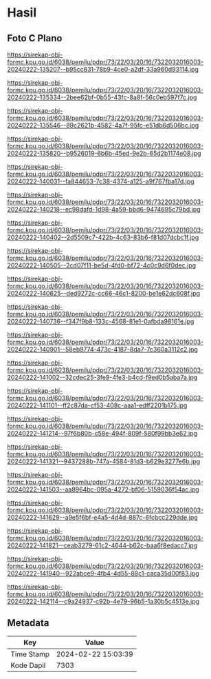 # Hasil

## Foto C Plano

https://sirekap-obj-formc.kpu.go.id/6038/pemilu/pdpr/73/22/03/20/16/7322032016003-20240222-135207--b95cc831-78b9-4ce0-a2df-33a960d93114.jpg

https://sirekap-obj-formc.kpu.go.id/6038/pemilu/pdpr/73/22/03/20/16/7322032016003-20240222-135334--2bee62bf-0b55-43fc-8a8f-56c0eb597f7c.jpg

https://sirekap-obj-formc.kpu.go.id/6038/pemilu/pdpr/73/22/03/20/16/7322032016003-20240222-135546--89c2621b-4582-4a7f-95fc-e51db6d506bc.jpg

https://sirekap-obj-formc.kpu.go.id/6038/pemilu/pdpr/73/22/03/20/16/7322032016003-20240222-135820--b9526019-6b6b-45ed-9e2b-65d2b1174e08.jpg

https://sirekap-obj-formc.kpu.go.id/6038/pemilu/pdpr/73/22/03/20/16/7322032016003-20240222-140031--fa844653-7c38-4374-a125-a9f767fba17d.jpg

https://sirekap-obj-formc.kpu.go.id/6038/pemilu/pdpr/73/22/03/20/16/7322032016003-20240222-140218--ec98dafd-1d98-4a59-bbd6-9474695c79bd.jpg

https://sirekap-obj-formc.kpu.go.id/6038/pemilu/pdpr/73/22/03/20/16/7322032016003-20240222-140402--2d5509c7-422b-4c63-83b6-f81d07dcbc1f.jpg

https://sirekap-obj-formc.kpu.go.id/6038/pemilu/pdpr/73/22/03/20/16/7322032016003-20240222-140505--2cd07f11-be5d-4fd0-bf72-4c0c9d6f0dec.jpg

https://sirekap-obj-formc.kpu.go.id/6038/pemilu/pdpr/73/22/03/20/16/7322032016003-20240222-140625--ded9272c-cc66-46c1-8200-be1e62dc608f.jpg

https://sirekap-obj-formc.kpu.go.id/6038/pemilu/pdpr/73/22/03/20/16/7322032016003-20240222-140736--f347f9b8-133c-4568-81e1-0afbda98161e.jpg

https://sirekap-obj-formc.kpu.go.id/6038/pemilu/pdpr/73/22/03/20/16/7322032016003-20240222-140901--58eb9774-473c-4187-8da7-7c360a3112c2.jpg

https://sirekap-obj-formc.kpu.go.id/6038/pemilu/pdpr/73/22/03/20/16/7322032016003-20240222-141002--32cdec25-3fe9-4fe3-b4cd-f9ed0b5aba7a.jpg

https://sirekap-obj-formc.kpu.go.id/6038/pemilu/pdpr/73/22/03/20/16/7322032016003-20240222-141101--ff2c87da-cf53-408c-aaa1-edff2201b175.jpg

https://sirekap-obj-formc.kpu.go.id/6038/pemilu/pdpr/73/22/03/20/16/7322032016003-20240222-141214--97f6b80b-c58e-494f-809f-580f99bb3e62.jpg

https://sirekap-obj-formc.kpu.go.id/6038/pemilu/pdpr/73/22/03/20/16/7322032016003-20240222-141321--9437288b-747a-4584-81d3-b629e3277e6b.jpg

https://sirekap-obj-formc.kpu.go.id/6038/pemilu/pdpr/73/22/03/20/16/7322032016003-20240222-141503--aa8964bc-095a-4272-bf06-5159036f54ac.jpg

https://sirekap-obj-formc.kpu.go.id/6038/pemilu/pdpr/73/22/03/20/16/7322032016003-20240222-141629--a9e5f6bf-e4a5-4d4d-887c-6fcbcc229dde.jpg

https://sirekap-obj-formc.kpu.go.id/6038/pemilu/pdpr/73/22/03/20/16/7322032016003-20240222-141821--ceab3279-61c2-4644-b62c-baa6f8edacc7.jpg

https://sirekap-obj-formc.kpu.go.id/6038/pemilu/pdpr/73/22/03/20/16/7322032016003-20240222-141940--922abce9-4fb4-4d55-88c1-caca35d00f83.jpg

https://sirekap-obj-formc.kpu.go.id/6038/pemilu/pdpr/73/22/03/20/16/7322032016003-20240222-142114--c9a24937-c92b-4e79-96b5-1a30b5c4513e.jpg


## Metadata

| Key        | Value               |
| ---------- | ------------------- |
| Time Stamp | 2024-02-22 15:03:39 |
| Kode Dapil | 7303                |



